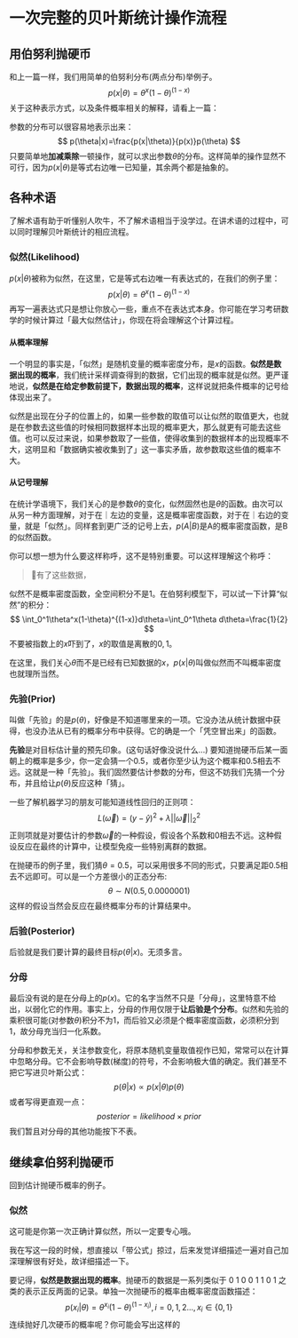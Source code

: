 # 一次完整的贝叶斯统计操作流程

## 用伯努利抛硬币

和上一篇一样，我们用简单的伯努利分布(两点分布)举例子。
$$
p(x|\theta)=\theta^x(1-\theta)^{(1-x)}
$$
关于这种表示方式，以及条件概率相关的解释，请看上一篇：

参数的分布可以很容易地表示出来：
$$
p(\theta|x)=\frac{p(x|\theta)}{p(x)}p(\theta)
$$
只要简单地**加减乘除**一顿操作，就可以求出参数$\theta$的分布。这样简单的操作显然不可行，因为$p(x|\theta)$是等式右边唯一已知量，其余两个都是抽象的。

## 各种术语

了解术语有助于听懂别人吹牛，不了解术语相当于没学过。在讲术语的过程中，可以同时理解贝叶斯统计的相应流程。

### 似然(Likelihood)

$p(x|\theta)$被称为似然，在这里，它是等式右边唯一有表达式的，在我们的例子里：
$$
p(x|\theta)=\theta^x(1-\theta)^{(1-x)}
$$
再写一遍表达式只是想让你放心一些，重点不在表达式本身。你可能在学习考研数学的时候计算过「最大似然估计」，你现在将会理解这个计算过程。

#### 从概率理解

一个明显的事实是，「似然」是随机变量的概率密度分布，是$x$的函数。**似然是数据出现的概率**，我们统计采样调查得到的数据，它们出现的概率就是似然。更严谨地说，**似然是在给定参数前提下，数据出现的概率**，这样说就把条件概率的记号给体现出来了。

似然是出现在分子的位置上的，如果一些参数的取值可以让似然的取值更大，也就是在参数去这些值的时候相同数据样本出现的概率更大，那么就更有可能去这些值。也可以反过来说，如果参数取了一些值，使得收集到的数据样本的出现概率不大，这明显和「数据确实被收集到了」这一事实矛盾，故参数取这些值的概率不大。

#### 从记号理解

在统计学语境下，我们关心的是参数$\theta$的变化，似然固然也是$\theta$的函数。由次可以从另一种方面理解，对于在｜左边的变量，这是概率密度函数，对于在｜右边的变量，就是「似然」。同样套到更广泛的记号上去，$p(A|B)$是A的概率密度函数，是B的似然函数。

你可以想一想为什么要这样称呼，这不是特别重要。可以这样理解这个称呼：

> 有了这些数据，

似然不是概率密度函数，全空间积分不是1。在伯努利模型下，可以试一下计算“似然”的积分：
$$
\int_0^1\theta^x(1-\theta)^{(1-x)}d\theta=\int_0^1\theta d\theta=\frac{1}{2}
$$
不要被指数上的$x$吓到了，$x$的取值是离散的$0,1$。

在这里，我们关心$\theta$而不是已经有已知数据的$x$，$p(x|\theta)$叫做似然而不叫概率密度也就理所当然。

### 先验(Prior)

叫做「先验」的是$p(\theta)$，好像是不知道哪里来的一项。它没办法从统计数据中获得，也没办法从已有的概率分布中获得。它的确是一个「凭空冒出来」的函数。

**先验**是对目标估计量的预先印象。(这句话好像没说什么…) 要知道抛硬币后某一面朝上的概率是多少，你一定会猜一个$0.5$，或者你至少认为这个概率和$0.5$相去不远。这就是一种「先验」。我们固然要估计参数的分布，但这不妨我们先猜一个分布，并且给让$p(\theta)$反应这种「猜」。

一些了解机器学习的朋友可能知道线性回归的正则项：
$$
L(\vec\omega)=(y-\widehat y)^2+\lambda||\vec\omega||_2^2
$$
正则项就是对要估计的参数$\vec\omega$的一种假设，假设各个系数和0相去不远。这种假设反应在最终的计算中，让模型免疫一些特别离群的数据。

在抛硬币的例子里，我们猜$\theta=0.5$，可以采用很多不同的形式，只要满足距0.5相去不远即可。可以是一个方差很小的正态分布:
$$
\theta\sim N(0.5,0.0000001)
$$
这样的假设当然会反应在最终概率分布的计算结果中。

### 后验(Posterior)

后验就是我们要计算的最终目标$p(\theta|x)$。无须多言。

### 分母

最后没有说的是在分母上的$p(x)$。它的名字当然不只是「分母」，这里特意不给出，以弱化它的作用。事实上，分母的作用仅限于**让后验是个分布**。似然和先验的乘积很可能(对参数$\theta$)积分不为1，而后验又必须是个概率密度函数，必须积分到1，故分母充当归一化系数。

分母和参数无关，关注参数变化，将原本随机变量取值视作已知，常常可以在计算中忽略分母。它不会影响导数(梯度)的符号，不会影响极大值的确定。我们甚至不把它写进贝叶斯公式：
$$
p(\theta|x)\propto p(x|\theta)p(\theta)
$$
或者写得更直观一点：
$$
posterior=likelihood\times prior
$$
我们暂且对分母的其他功能按下不表。

## 继续拿伯努利抛硬币

回到估计抛硬币概率的例子。

### 似然

这可能是你第一次正确计算似然，所以一定要专心哦。

我在写这一段的时候，想直接以「带公式」掠过，后来发觉详细描述一遍对自己加深理解很有好处，故详细描述一下。

要记得，**似然是数据出现的概率**。抛硬币的数据是一系列类似于 0 1 0 0 1 1 0 1 之类的表示正反两面的记录。单独一次抛硬币的概率由概率密度函数描述：
$$
p(x_i|\theta)=\theta^{x_i}(1-\theta)^{(1-x_i)},i=0,1,2...,x_i\in\{0,1\}
$$
连续抛好几次硬币的概率呢？你可能会写出这样的
